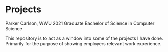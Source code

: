 # Projects
Parker Carlson, 
WWU 2021 Graduate 
Bachelor of Science in Computer Science

This repository is to act as a window into some of the projects I have done.
Primarily for the purpose of showing employers relevant work experience.
